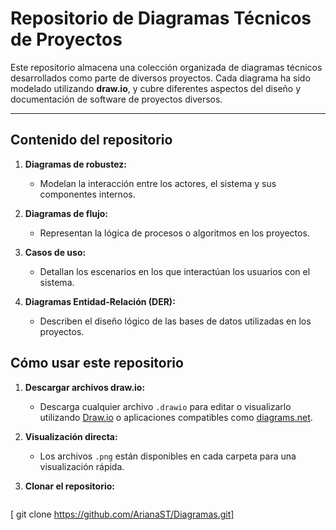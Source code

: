 # **Repositorio de Diagramas Técnicos de Proyectos**

Este repositorio almacena una colección organizada de diagramas técnicos desarrollados como parte de diversos proyectos. Cada diagrama ha sido modelado utilizando **draw.io**, y cubre diferentes aspectos del diseño y documentación de software de proyectos diversos.

---

## **Contenido del repositorio**

1. **Diagramas de robustez:**
   - Modelan la interacción entre los actores, el sistema y sus componentes internos.

2. **Diagramas de flujo:**
   - Representan la lógica de procesos o algoritmos en los proyectos.

3. **Casos de uso:**
   - Detallan los escenarios en los que interactúan los usuarios con el sistema.

4. **Diagramas Entidad-Relación (DER):**
   - Describen el diseño lógico de las bases de datos utilizadas en los proyectos.

## **Cómo usar este repositorio**

1. **Descargar archivos draw.io:**
   - Descarga cualquier archivo `.drawio` para editar o visualizarlo utilizando [Draw.io](https://app.diagrams.net/) o aplicaciones compatibles como [diagrams.net](https://www.diagrams.net/).

2. **Visualización directa:**
   - Los archivos `.png` están disponibles en cada carpeta para una visualización rápida.

3. **Clonar el repositorio:**
   ```bash
  [ git clone https://github.com/ArianaST/Diagramas.git]
